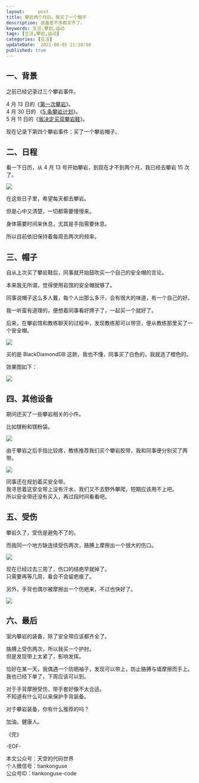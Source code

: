 ```yaml
---   
layout:     post  
title: 攀岩两个月后，我买了一个帽子   
description: 装备差不多都买齐了。   
keywords: 生活,攀岩,运动  
tags: [生活,攀岩,运动]    
categories: [生活]  
updateDate:  2021-06-05 21:30:00  
published: true  
---  
```



## 一、背景  


之前已经记录过三个攀岩事件。  


4 月 13 日的《[第一次攀岩](https://mp.weixin.qq.com/s/b441xzPP1nTUJXhfGettlw)》。  
4 月 30 日的 《[5 条攀岩计划](https://mp.weixin.qq.com/s/hGrj_vEs-UnTCold5O2Ssw)》。  
5 月 11 日的《[我决定买双攀岩鞋](https://mp.weixin.qq.com/s/QXS8kexu1_IkHhcj82I5lw)》。  


现在记录下第四个攀岩事件：买了一个攀岩帽子。  


## 二、日程  


看一下日历，从 4 月 13 号开始攀岩，到现在才不到两个月，我已经去攀岩 15 次了。  


![](https://res.tiankonguse.com/images/2021/06/05/001.png)  


在这些日子里，希望每天都去攀岩。  


但是心中又清楚，一切都需要慢慢来。  


身体需要时间来休息，尤其是手指需要休息。  


所以目前依旧保持着每周去两次的频率。  



## 三、帽子  


自从上次买了攀岩鞋后，同事就开始鼓吹买一个自己的安全帽的言论。  


本来我无所谓，觉得使用岩馆的安全帽就够了。  


同事说帽子这么多人戴，每个人出那么多汗，会有很大的味道，有一个自己的好。  


我一听蛮有道理的，便想着同事看好牌子了，一起买一个就好了。  


后来，在攀岩馆和教练聊天的过程中，发现教练那可以带货，便从教练那里买了一个安全帽。  


![](https://res.tiankonguse.com/images/2021/06/05/002.png)  



买的是 BlackDiamondDB 这款，我也不懂，同事买了白色的，我就选了橙色的。  


效果图如下：  


![](https://res.tiankonguse.com/images/2021/06/05/003.png)  


## 四、其他设备  


期间还买了一些攀岩相关的小件。  


比如镁粉和镁粉袋。  


![](https://res.tiankonguse.com/images/2021/06/05/004.png)  



由于攀岩之后手指比较疼，教练推荐我们买个攀岩胶带，我和同事便分别买了两带。  



![](https://res.tiankonguse.com/images/2021/06/05/005.png)  



同事还在规划着买安全带。  
我寻思着这安全带上没有汗水，我们又不去野外攀爬，短期应该用不上吧。  
所以安全带还没有买入，再过段时间看看吧。  


## 五、受伤  


攀岩久了，受伤是避免不了的。  


而我同一个地方缺连续受伤两次，胳膊上摩擦出一个很大的伤口。  


![](https://res.tiankonguse.com/images/2021/06/05/006.png)  


现在已经过去三周了，伤口的结疤早就掉了。  
只需要再等几周，看会不会留疤痕了。  


另外，手背也偶尔被摩擦出一个伤疤来，不过也快好了。  


![](https://res.tiankonguse.com/images/2021/06/05/007.png)  



## 六、最后  


室内攀岩的装备，除了安全带应该都齐全了。  


胳膊上受伤两次，所以我买一个护肘。  
但是发现带上太紧了，影响发挥。  


恰好在某一天，我偶遇一个防晒袖子，发现可以带上，防止胳膊与墙摩擦而手上。  
我也已经下单了，下周应该可以到。  


对于手背摩擦受伤，带手套好像不太合适。  
不知道有什么可以来保护手背装备。  


对于攀岩装备，你有什么推荐的吗？  



加油，健康人。  


《完》  


-EOF-  



本文公众号：天空的代码世界  
个人微信号：tiankonguse  
公众号ID：tiankonguse-code  
  

